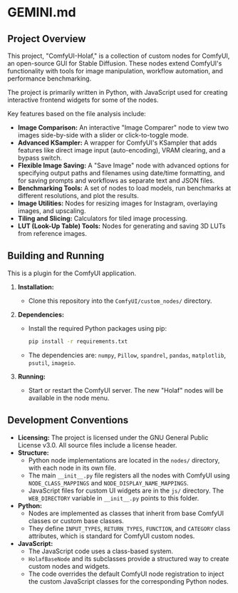 # GEMINI.md

## Project Overview

This project, "ComfyUI-Holaf," is a collection of custom nodes for ComfyUI, an open-source GUI for Stable Diffusion. These nodes extend ComfyUI's functionality with tools for image manipulation, workflow automation, and performance benchmarking.

The project is primarily written in Python, with JavaScript used for creating interactive frontend widgets for some of the nodes.

Key features based on the file analysis include:

*   **Image Comparison:** An interactive "Image Comparer" node to view two images side-by-side with a slider or click-to-toggle mode.
*   **Advanced KSampler:** A wrapper for ComfyUI's KSampler that adds features like direct image input (auto-encoding), VRAM clearing, and a bypass switch.
*   **Flexible Image Saving:** A "Save Image" node with advanced options for specifying output paths and filenames using date/time formatting, and for saving prompts and workflows as separate text and JSON files.
*   **Benchmarking Tools:** A set of nodes to load models, run benchmarks at different resolutions, and plot the results.
*   **Image Utilities:** Nodes for resizing images for Instagram, overlaying images, and upscaling.
*   **Tiling and Slicing:** Calculators for tiled image processing.
*   **LUT (Look-Up Table) Tools:** Nodes for generating and saving 3D LUTs from reference images.

## Building and Running

This is a plugin for the ComfyUI application.

1.  **Installation:**
    *   Clone this repository into the `ComfyUI/custom_nodes/` directory.

2.  **Dependencies:**
    *   Install the required Python packages using pip:
        ```bash
        pip install -r requirements.txt
        ```
    *   The dependencies are: `numpy`, `Pillow`, `spandrel`, `pandas`, `matplotlib`, `psutil`, `imageio`.

3.  **Running:**
    *   Start or restart the ComfyUI server. The new "Holaf" nodes will be available in the node menu.

## Development Conventions

*   **Licensing:** The project is licensed under the GNU General Public License v3.0. All source files include a license header.
*   **Structure:**
    *   Python node implementations are located in the `nodes/` directory, with each node in its own file.
    *   The main `__init__.py` file registers all the nodes with ComfyUI using `NODE_CLASS_MAPPINGS` and `NODE_DISPLAY_NAME_MAPPINGS`.
    *   JavaScript files for custom UI widgets are in the `js/` directory. The `WEB_DIRECTORY` variable in `__init__.py` points to this folder.
*   **Python:**
    *   Nodes are implemented as classes that inherit from base ComfyUI classes or custom base classes.
    *   They define `INPUT_TYPES`, `RETURN_TYPES`, `FUNCTION`, and `CATEGORY` class attributes, which is standard for ComfyUI custom nodes.
*   **JavaScript:**
    *   The JavaScript code uses a class-based system.
    *   `HolafBaseNode` and its subclasses provide a structured way to create custom nodes and widgets.
    *   The code overrides the default ComfyUI node registration to inject the custom JavaScript classes for the corresponding Python nodes.
